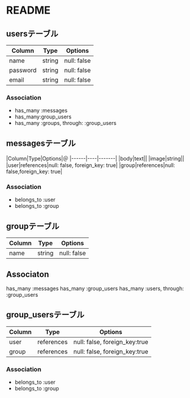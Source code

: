 
# README
## usersテーブル
|Column|Type|Options|
|------|----|-------|
|name|string|null: false|
|password|string|null: false|
|email|string|null: false|

### Association
- has_many :messages
- has_many:group_users
- has_many :groups, through: :group_users

## messagesテーブル
|Column|Type|Options|＠
|------|----|-------|
|body|text||
|image|string||
|user|references|null: false, foreign_key: true|
|group|references|null: false,foreign_key: true|
### Association
- belongs_to :user
- belongs_to :group

## groupテーブル
|Column|Type|Options|
|------|----|-------|
|name|string|null: false|
## Associaton
has_many :messages
has_many :group_users
has_many :users, through: :group_users

## group_usersテーブル
|Column|Type|Options|
|------|----|-------|
|user|references|null: false, foreign_key:true|
|group|references|null: false, foreign_key:true|
### Association
- belongs_to :user
- belongs_to :group

